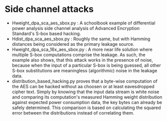 # Side channel attacks
* Hweight_dpa_sca_aes_sbox.py : A schoolbook example of differential power analysis side channel analysis of Advanced Encryption Standard's S-box based hacking.
* Hdist_dpa_sca_aes_sbox.py : Roughly the same, but with Hamming distances being considered as the primary leakage source.
* Hweight_dpa_sca_16x_aes_sbox.py : A more near life solution where multiple S-box computations comprise the leakage. As such, the example also shows, that this attack works in the presence of noise, because when the input of a particular S-box is being guessed, all other S-box substitutions are meaningless (algorithmic) noise in the leakage data.
* distribution_based_hacking.py proves that a byte-wise computation of the AES can be hacked without aa choosen or at least eavesdropped cipher text. Simply by knowing that the input data stream is white noise and comparing its computation's measured Hamming weight distribution against expected power consumption data, the key bytes can already be safely determined. This comparison is based on calculating the squared error between the distributions instead of correlating them.
